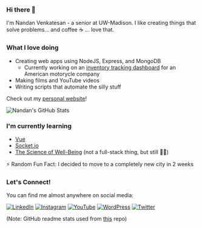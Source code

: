 ### Hi there 👋

I'm Nandan Venkatesan - a senior at UW-Madison. I like creating things that solve problems... and coffee ☕️  ... love that.

### What I love doing
* Creating web apps using NodeJS, Express, and MongoDB
  * Currently working on an [inventory tracking dashboard](https://github.com/nandanv2702/aos-dashboard) for an American motorycle company
* Making films and YouTube videos
* Writing scripts that automate the silly stuff

Check out my [personal website](https://nandanv.com/)!

![Nandan's GitHub Stats](https://github-readme-stats.vercel.app/api?username=nandanv2702&count_private=true&show_icons=true&theme=radical&hide=stars,contribs)

### I'm currently learning
* [Vue](https://v3.vuejs.org)
* [Socket.io](https://socket.io/)
* [The Science of Well-Being](https://www.coursera.org/learn/the-science-of-well-being/) (not a full-stack thing, but still 🤷‍♂️)

⚡ Random Fun Fact: I decided to move to a completely new city in 2 weeks

### Let's Connect!
You can find me almost anywhere on social media: 

[![LinkedIn](https://img.shields.io/static/v1?label=LinkedIn&message=%20&color=blue&logo=LinkedIn&style=round-square&logoColor=white)](https://www.linkedin.com/in/nandan-v/)
[![Instagram](https://img.shields.io/static/v1?label=Instagram&message=%20&color=pink&logo=Instagram&style=round-square&logoColor=white)](https://www.instagram.com/nandan2702/)
[![YouTube](https://img.shields.io/static/v1?label=YouTube&message=%20&color=red&logo=YouTube&style=round-square&logoColor=white)](https://www.youtube.com/nandanv)
[![WordPress](https://img.shields.io/static/v1?label=WordPress&message=%20&color=blue&logo=WordPress&style=round-square&logoColor=white)](https://theexuberantspirit.wordpress.com/)
[![Twitter](https://img.shields.io/static/v1?label=Twitter&message=%20&color=blue&logo=Twitter&style=round-square&logoColor=white)](https://twitter.com/nandanv2702/)

(Note: GitHub readme stats used from [this](https://github.com/anuraghazra/github-readme-stats) repo)
</p>
